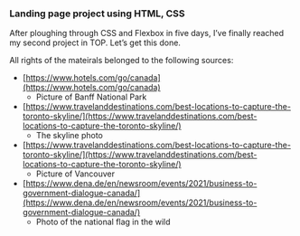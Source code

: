 ### Landing page project using HTML, CSS

After ploughing through CSS and Flexbox in five days, I’ve finally reached my second project in TOP. Let’s get this done.



All rights of the mateirals belonged to the following sources:

- [https://www.hotels.com/go/canada](https://www.hotels.com/go/canada)
    - Picture of Banff National Park
- [https://www.travelanddestinations.com/best-locations-to-capture-the-toronto-skyline/](https://www.travelanddestinations.com/best-locations-to-capture-the-toronto-skyline/)
    - The skyline photo
- [https://www.travelanddestinations.com/best-locations-to-capture-the-toronto-skyline/](https://www.travelanddestinations.com/best-locations-to-capture-the-toronto-skyline/)
    - Picture of Vancouver
- [https://www.dena.de/en/newsroom/events/2021/business-to-government-dialogue-canada/](https://www.dena.de/en/newsroom/events/2021/business-to-government-dialogue-canada/)
    - Photo of the national flag in the wild
